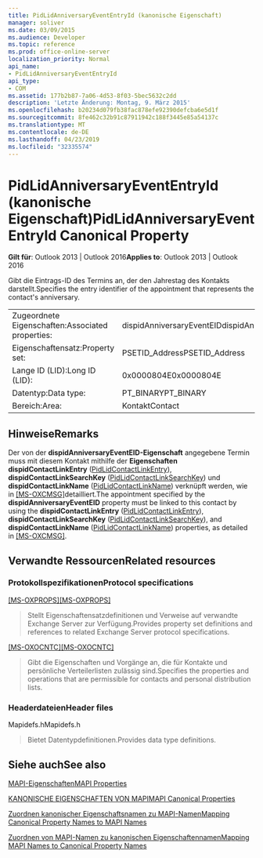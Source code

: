 ```yaml
---
title: PidLidAnniversaryEventEntryId (kanonische Eigenschaft)
manager: soliver
ms.date: 03/09/2015
ms.audience: Developer
ms.topic: reference
ms.prod: office-online-server
localization_priority: Normal
api_name:
- PidLidAnniversaryEventEntryId
api_type:
- COM
ms.assetid: 177b2b87-7a06-4d53-8f03-5bec5632c2dd
description: 'Letzte Änderung: Montag, 9. März 2015'
ms.openlocfilehash: b20234d079fb38fac878efe92390defcba6e5d1f
ms.sourcegitcommit: 8fe462c32b91c87911942c188f3445e85a54137c
ms.translationtype: MT
ms.contentlocale: de-DE
ms.lasthandoff: 04/23/2019
ms.locfileid: "32335574"
---
```

# <a name="pidlidanniversaryevententryid-canonical-property"></a><span data-ttu-id="fef7f-103">PidLidAnniversaryEventEntryId (kanonische Eigenschaft)</span><span class="sxs-lookup"><span data-stu-id="fef7f-103">PidLidAnniversaryEventEntryId Canonical Property</span></span>

  
  
<span data-ttu-id="fef7f-104">**Gilt für**: Outlook 2013 | Outlook 2016</span><span class="sxs-lookup"><span data-stu-id="fef7f-104">**Applies to**: Outlook 2013 | Outlook 2016</span></span> 
  
<span data-ttu-id="fef7f-105">Gibt die Eintrags-ID des Termins an, der den Jahrestag des Kontakts darstellt.</span><span class="sxs-lookup"><span data-stu-id="fef7f-105">Specifies the entry identifier of the appointment that represents the contact's anniversary.</span></span>
  
|||
|:-----|:-----|
|<span data-ttu-id="fef7f-106">Zugeordnete Eigenschaften:</span><span class="sxs-lookup"><span data-stu-id="fef7f-106">Associated properties:</span></span>  <br/> |<span data-ttu-id="fef7f-107">dispidAnniversaryEventEID</span><span class="sxs-lookup"><span data-stu-id="fef7f-107">dispidAnniversaryEventEID</span></span>  <br/> |
|<span data-ttu-id="fef7f-108">Eigenschaftensatz:</span><span class="sxs-lookup"><span data-stu-id="fef7f-108">Property set:</span></span>  <br/> |<span data-ttu-id="fef7f-109">PSETID_Address</span><span class="sxs-lookup"><span data-stu-id="fef7f-109">PSETID_Address</span></span>  <br/> |
|<span data-ttu-id="fef7f-110">Lange ID (LID):</span><span class="sxs-lookup"><span data-stu-id="fef7f-110">Long ID (LID):</span></span>  <br/> |<span data-ttu-id="fef7f-111">0x0000804E</span><span class="sxs-lookup"><span data-stu-id="fef7f-111">0x0000804E</span></span>  <br/> |
|<span data-ttu-id="fef7f-112">Datentyp:</span><span class="sxs-lookup"><span data-stu-id="fef7f-112">Data type:</span></span>  <br/> |<span data-ttu-id="fef7f-113">PT_BINARY</span><span class="sxs-lookup"><span data-stu-id="fef7f-113">PT_BINARY</span></span>  <br/> |
|<span data-ttu-id="fef7f-114">Bereich:</span><span class="sxs-lookup"><span data-stu-id="fef7f-114">Area:</span></span>  <br/> |<span data-ttu-id="fef7f-115">Kontakt</span><span class="sxs-lookup"><span data-stu-id="fef7f-115">Contact</span></span>  <br/> |
   
## <a name="remarks"></a><span data-ttu-id="fef7f-116">Hinweise</span><span class="sxs-lookup"><span data-stu-id="fef7f-116">Remarks</span></span>

<span data-ttu-id="fef7f-117">Der von der **dispidAnniversaryEventEID-Eigenschaft** angegebene Termin muss mit diesem Kontakt mithilfe der **Eigenschaften dispidContactLinkEntry** ([PidLidContactLinkEntry](pidlidcontactlinkentry-canonical-property.md)), **dispidContactLinkSearchKey** ([PidLidContactLinkSearchKey](pidlidcontactlinksearchkey-canonical-property.md)) und **dispidContactLinkName** ([PidLidContactLinkName](pidlidcontactlinkname-canonical-property.md)) verknüpft werden, wie in [[MS-OXCMSG]](https://msdn.microsoft.com/library/7fd7ec40-deec-4c06-9493-1bc06b349682%28Office.15%29.aspx)detailliert.</span><span class="sxs-lookup"><span data-stu-id="fef7f-117">The appointment specified by the **dispidAnniversaryEventEID** property must be linked to this contact by using the **dispidContactLinkEntry** ([PidLidContactLinkEntry](pidlidcontactlinkentry-canonical-property.md)), **dispidContactLinkSearchKey** ([PidLidContactLinkSearchKey](pidlidcontactlinksearchkey-canonical-property.md)), and **dispidContactLinkName** ([PidLidContactLinkName](pidlidcontactlinkname-canonical-property.md)) properties, as detailed in [[MS-OXCMSG]](https://msdn.microsoft.com/library/7fd7ec40-deec-4c06-9493-1bc06b349682%28Office.15%29.aspx).</span></span>
  
## <a name="related-resources"></a><span data-ttu-id="fef7f-118">Verwandte Ressourcen</span><span class="sxs-lookup"><span data-stu-id="fef7f-118">Related resources</span></span>

### <a name="protocol-specifications"></a><span data-ttu-id="fef7f-119">Protokollspezifikationen</span><span class="sxs-lookup"><span data-stu-id="fef7f-119">Protocol specifications</span></span>

<span data-ttu-id="fef7f-120">[[MS-OXPROPS]](https://msdn.microsoft.com/library/f6ab1613-aefe-447d-a49c-18217230b148%28Office.15%29.aspx)</span><span class="sxs-lookup"><span data-stu-id="fef7f-120">[[MS-OXPROPS]](https://msdn.microsoft.com/library/f6ab1613-aefe-447d-a49c-18217230b148%28Office.15%29.aspx)</span></span>
  
> <span data-ttu-id="fef7f-121">Stellt Eigenschaftensatzdefinitionen und Verweise auf verwandte Exchange Server zur Verfügung.</span><span class="sxs-lookup"><span data-stu-id="fef7f-121">Provides property set definitions and references to related Exchange Server protocol specifications.</span></span>
    
<span data-ttu-id="fef7f-122">[[MS-OXOCNTC]](https://msdn.microsoft.com/library/9b636532-9150-4836-9635-9c9b756c9ccf%28Office.15%29.aspx)</span><span class="sxs-lookup"><span data-stu-id="fef7f-122">[[MS-OXOCNTC]](https://msdn.microsoft.com/library/9b636532-9150-4836-9635-9c9b756c9ccf%28Office.15%29.aspx)</span></span>
  
> <span data-ttu-id="fef7f-123">Gibt die Eigenschaften und Vorgänge an, die für Kontakte und persönliche Verteilerlisten zulässig sind.</span><span class="sxs-lookup"><span data-stu-id="fef7f-123">Specifies the properties and operations that are permissible for contacts and personal distribution lists.</span></span>
    
### <a name="header-files"></a><span data-ttu-id="fef7f-124">Headerdateien</span><span class="sxs-lookup"><span data-stu-id="fef7f-124">Header files</span></span>

<span data-ttu-id="fef7f-125">Mapidefs.h</span><span class="sxs-lookup"><span data-stu-id="fef7f-125">Mapidefs.h</span></span>
  
> <span data-ttu-id="fef7f-126">Bietet Datentypdefinitionen.</span><span class="sxs-lookup"><span data-stu-id="fef7f-126">Provides data type definitions.</span></span>
    
## <a name="see-also"></a><span data-ttu-id="fef7f-127">Siehe auch</span><span class="sxs-lookup"><span data-stu-id="fef7f-127">See also</span></span>



[<span data-ttu-id="fef7f-128">MAPI-Eigenschaften</span><span class="sxs-lookup"><span data-stu-id="fef7f-128">MAPI Properties</span></span>](mapi-properties.md)
  
[<span data-ttu-id="fef7f-129">KANONISCHE EIGENSCHAFTEN VON MAPI</span><span class="sxs-lookup"><span data-stu-id="fef7f-129">MAPI Canonical Properties</span></span>](mapi-canonical-properties.md)
  
[<span data-ttu-id="fef7f-130">Zuordnen kanonischer Eigenschaftsnamen zu MAPI-Namen</span><span class="sxs-lookup"><span data-stu-id="fef7f-130">Mapping Canonical Property Names to MAPI Names</span></span>](mapping-canonical-property-names-to-mapi-names.md)
  
[<span data-ttu-id="fef7f-131">Zuordnen von MAPI-Namen zu kanonischen Eigenschaftennamen</span><span class="sxs-lookup"><span data-stu-id="fef7f-131">Mapping MAPI Names to Canonical Property Names</span></span>](mapping-mapi-names-to-canonical-property-names.md)


